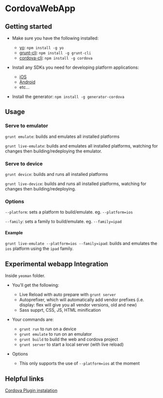 #  CordovaWebApp


## Getting started
- Make sure you have the following installed:
    - [yo](https://github.com/yeoman/yo): `npm install -g yo`
    - [grunt-cli](https://github.com/gruntjs/grunt): `npm install -g grunt-cli`
    - [cordova-cli](https://github.com/apache/cordova-cli): `npm install -g cordova`

- Install any SDKs you need for developing platform applications:
    - [iOS](https://developer.apple.com/xcode/)
    - [Android](http://developer.android.com/sdk/index.html#ExistingIDE)
    - etc...

- Install the generator: `npm install -g generator-cordova`

## Usage

### Serve to emulator
`grunt emulate`: builds and emulates all installed platforms

`grunt live-emulate`: builds and emulates all installed platforms, watching for changes then building/redeploying the emulator.

### Serve to device
`grunt device`: builds and runs all installed platforms

`grunt live-device`: builds and runs all installed platforms, watching for changes then building/redeploying.


### Options
`--platform`: sets a platform to build/emulate. eg. `--platform=ios`

`--family`: sets a family to build/emulate. eg. `--family=ipad`

#### Example
`grunt live-emulate --platform=ios --family=ipad`: builds and emulates the `ios` platform using the `ipad` family.

## Experimental webapp Integration
Inside `yeoman` folder.
- You'll get the following:
	- Live Reload with auto prepare with `grunt server`
	- Autoprefixer, which will automatically add vendor prefixes (i.e. display: flex will give you all vendor versions, old and new)
	- Sass supprt, CSS, JS, HTML minification

- Your commands are:
	- `grunt run` to run on a device
	- `grunt emulate` to run on an emulator
	- `grunt build` to build the web and cordova project
	- `grunt server` to start a local server (with live reload)
- Options
	- This only supports the use of `--platform=ios` at the moment

## Helpful links

[Cordova Plugin instalation](http://cordova.apache.org/docs/en/3.2.0/guide_cli_index.md.html)